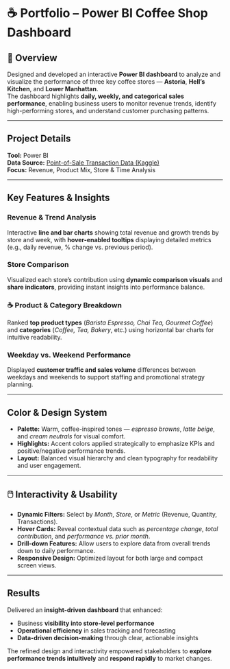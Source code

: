 # ☕ Portfolio – Power BI Coffee Shop Dashboard

## 📘 Overview

Designed and developed an interactive **Power BI dashboard** to analyze and visualize the performance of three key coffee stores — **Astoria**, **Hell’s Kitchen**, and **Lower Manhattan**.  
The dashboard highlights **daily, weekly, and categorical sales performance**, enabling business users to monitor revenue trends, identify high-performing stores, and understand customer purchasing patterns.

---

## Project Details

**Tool:** Power BI  
**Data Source:** [Point-of-Sale Transaction Data (Kaggle)](https://www.kaggle.com/code/ahmedabbas757/coffee-shop-sales/input)  
**Focus:** Revenue, Product Mix, Store & Time Analysis  

---

## Key Features & Insights

### Revenue & Trend Analysis
Interactive **line and bar charts** showing total revenue and growth trends by store and week, with **hover-enabled tooltips** displaying detailed metrics  
(e.g., daily revenue, % change vs. previous period).

### Store Comparison
Visualized each store’s contribution using **dynamic comparison visuals** and **share indicators**, providing instant insights into performance balance.

### ☕ Product & Category Breakdown
Ranked **top product types** (*Barista Espresso, Chai Tea, Gourmet Coffee*) and **categories** (*Coffee, Tea, Bakery*, etc.) using horizontal bar charts for intuitive readability.

### Weekday vs. Weekend Performance
Displayed **customer traffic and sales volume** differences between weekdays and weekends to support staffing and promotional strategy planning.

---

## Color & Design System

- **Palette:** Warm, coffee-inspired tones — *espresso browns*, *latte beige*, and *cream neutrals* for visual comfort.  
- **Highlights:** Accent colors applied strategically to emphasize KPIs and positive/negative performance trends.  
- **Layout:** Balanced visual hierarchy and clean typography for readability and user engagement.  

---

## 🖱️ Interactivity & Usability

- **Dynamic Filters:** Select by *Month*, *Store*, or *Metric* (Revenue, Quantity, Transactions).  
- **Hover Cards:** Reveal contextual data such as *percentage change*, *total contribution*, and *performance vs. prior month*.  
- **Drill-down Features:** Allow users to explore data from overall trends down to daily performance.  
- **Responsive Design:** Optimized layout for both large and compact screen views.

---

## Results

Delivered an **insight-driven dashboard** that enhanced:
- Business **visibility into store-level performance**  
- **Operational efficiency** in sales tracking and forecasting  
- **Data-driven decision-making** through clear, actionable insights  

The refined design and interactivity empowered stakeholders to **explore performance trends intuitively** and **respond rapidly** to market changes.
